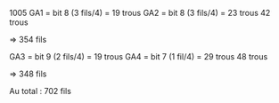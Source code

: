 1005
GA1 = bit 8 (3 fils/4) = 19 trous
GA2 = bit 8 (3 fils/4) = 23 trous
42 trous

=> 354 fils

GA3 = bit 9 (2 fils/4) = 19 trous 
GA4 = bit 7 (1 fil/4) = 29 trous
48 trous

=> 348 fils

Au total : 702 fils